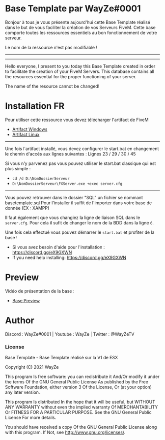# Base Template par WayZe#0001

Bonjour à tous je vous présente aujourd'hui cette Base Template réalisé dans le but de vous faciliter la création de vos Serveurs FiveM. Cette base comporte toutes les ressources essentiels au bon fonctionnement de votre serveur.

Le nom de la ressource n'est pas modifiable !

-----------------------------------------------------
-----------------------------------------------------

Hello everyone, I present to you today this Base Template created in order to facilitate the creation of your FiveM Servers. This database contains all the resources essential for the proper functioning of your server.

The name of the resource cannot be changed!

# Installation FR

Pour utiliser cette ressource vous devez télécharger l'artifact de FiveM
- [Artifact Windows](https://runtime.fivem.net/artifacts/fivem/build_server_windows/master/) 
- [Artifact Linux](https://runtime.fivem.net/artifacts/fivem/build_proot_linux/master/) 
-----------------------------------------------------
Une fois l'artifact installé, vous devez configurer le start.bat en changement le chemin d'accès aux lignes suivantes :
Lignes 23 / 29 / 30 / 45

Si vous n'y parvenez pas vous pouvez utiliser le start.bat classique qui est plus simple :

- `cd /d D:\NomDossierServeur`
- `D:\NomDossierServeur\FXServer.exe +exec server.cfg`
-----------------------------------------------------
Vous pouvez retrouver dans le dossier "SQL" un fichier se nommant basetemplate.sql
Pour l'installer il suffit de l'importer dans votre base de donnée (EX : XAMPP)

Il faut également que vous changiez la ligne de liaison SQL dans le `server.cfg`.
Pour cela il sufit de changer le nom de la BDD dans la ligne `6`.

Une fois cela effectué vous pouvez démarrer le `start.bat` et profiter de la base !

- Si vous avez besoin d'aide pour l'installation : https://discord.gg/eX9GXWN
- If you need help installing: https://discord.gg/eX9GXWN

# Preview

Vidéo de présentation de la base :
 - [Base Preview](https://youtu.be/6UHVMXqlJ14) 

# Author 
Discord : WayZe#0001 | Youtube : WayZe | Twitter : @WayZeTV

### License
Base Template - Base Template réalisé sur la V1 de ESX

Copyright (C) 2021 WayZe

This program Is free software: you can redistribute it And/Or modify it under the terms Of the GNU General Public License As published by the Free Software Foundation, either version 3 Of the License, Or (at your option) any later version.

This program Is distributed In the hope that it will be useful, but WITHOUT ANY WARRANTY without even the implied warranty Of MERCHANTABILITY Or FITNESS FOR A PARTICULAR PURPOSE. See the GNU General Public License For more details.

You should have received a copy Of the GNU General Public License along with this program. If Not, see http://www.gnu.org/licenses/.
